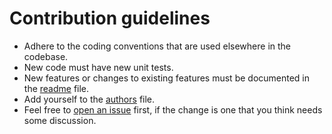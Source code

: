 # Contribution guidelines

* Adhere to the coding conventions that are used elsewhere in the codebase.
* New code must have new unit tests.
* New features or changes to existing features must be documented in the [readme] file.
* Add yourself to the [authors] file.
* Feel free to [open an issue][newissue] first, if the change is one that you think needs some discussion.

[readme]: https://github.com/springernature/buildpack-update-action/blob/main/README.md
[authors]: https://github.com/springernature/buildpack-update-action/blob/main/AUTHORS
[newissue]: https://github.com/springernature/buildpack-update-action/issues/new
[issues]: https://github.com/springernature/buildpack-update-action/issues
